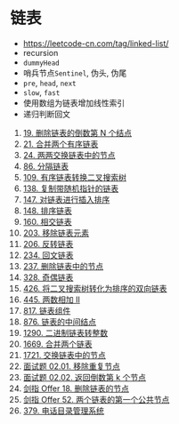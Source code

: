 # 链表

- https://leetcode-cn.com/tag/linked-list/ 
- recursion
- `dummyHead`
- 哨兵节点`Sentinel`, 伪头, 伪尾
- `pre`, `head`, `next`
- `slow`, `fast`
- 使用数组为链表增加线性索引
- 递归判断回文

1. [19. 删除链表的倒数第 N 个结点](https://leetcode-cn.com/problems/remove-nth-node-from-end-of-list/)
2. [21. 合并两个有序链表](https://leetcode-cn.com/problems/merge-two-sorted-lists/)
3. [24. 两两交换链表中的节点](https://leetcode-cn.com/problems/swap-nodes-in-pairs/)
4. [86. 分隔链表](https://leetcode-cn.com/problems/partition-list/)
5. [109. 有序链表转换二叉搜索树](https://leetcode-cn.com/problems/convert-sorted-list-to-binary-search-tree/)
6. [138. 复制带随机指针的链表](https://leetcode-cn.com/problems/copy-list-with-random-pointer/)
7. [147. 对链表进行插入排序](https://leetcode-cn.com/problems/insertion-sort-list/)
8. [148. 排序链表](https://leetcode-cn.com/problems/sort-list/)
9. [160. 相交链表](https://leetcode-cn.com/problems/intersection-of-two-linked-lists/)
10. [203. 移除链表元素](https://leetcode-cn.com/problems/remove-linked-list-elements/)
11. [206. 反转链表](https://leetcode-cn.com/problems/reverse-linked-list/)
12. [234. 回文链表](https://leetcode-cn.com/problems/palindrome-linked-list/)
13. [237. 删除链表中的节点](https://leetcode-cn.com/problems/delete-node-in-a-linked-list/)
14. [328. 奇偶链表](https://leetcode-cn.com/problems/odd-even-linked-list/)
15. [426. 将二叉搜索树转化为排序的双向链表](https://leetcode-cn.com/problems/convert-binary-search-tree-to-sorted-doubly-linked-list/)
16. [445. 两数相加 II](https://leetcode-cn.com/problems/add-two-numbers-ii/)
17. [817. 链表组件](https://leetcode-cn.com/problems/linked-list-components/)
18. [876. 链表的中间结点](https://leetcode-cn.com/problems/middle-of-the-linked-list/)
19. [1290. 二进制链表转整数](https://leetcode-cn.com/problems/convert-binary-number-in-a-linked-list-to-integer/)
20. [1669. 合并两个链表](https://leetcode-cn.com/problems/merge-in-between-linked-lists/)
21. [1721. 交换链表中的节点](https://leetcode-cn.com/problems/swapping-nodes-in-a-linked-list/)
22. [面试题 02.01. 移除重复节点](https://leetcode-cn.com/problems/remove-duplicate-node-lcci/)
23. [面试题 02.02. 返回倒数第 k 个节点](https://leetcode-cn.com/problems/kth-node-from-end-of-list-lcci/)
24. [剑指 Offer 18. 删除链表的节点](https://leetcode-cn.com/problems/shan-chu-lian-biao-de-jie-dian-lcof/)
25. [剑指 Offer 52. 两个链表的第一个公共节点](https://leetcode-cn.com/problems/liang-ge-lian-biao-de-di-yi-ge-gong-gong-jie-dian-lcof/)
26. [379. 电话目录管理系统](https://leetcode-cn.com/problems/design-phone-directory/)
